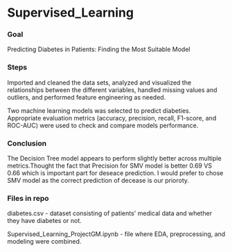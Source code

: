 # Supervised_Learning

### Goal
Predicting Diabetes in Patients: Finding the Most Suitable Model

### Steps

Imported and cleaned the data sets, analyzed and visualized the relationships between the different variables, handled missing values and outliers, and performed feature engineering as needed.<br>

Two machine learning models was selected to predict diabeties.  Appropriate evaluation metrics (accuracy, precision, recall, F1-score, and ROC-AUC) were used to check and compare models performance.<br>

### Conclusion

The Decision Tree model appears to perform slightly better across multiple metrics.Thought the fact that Precision for SMV model is better 0.69 VS 0.66 which is important part for deseace prediction. I would prefer to chose SMV model as the correct prediction of decease is our prioroty.

### Files in repo
diabetes.csv - dataset consisting of patients' medical data and whether they have diabetes or not.<br>

Supervised_Learning_ProjectGM.ipynb - file where EDA, preprocessing, and modeling were combined.